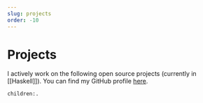 ```yaml
---
slug: projects
order: -10
---
```


# Projects

I actively work on the following open source projects (currently in [[Haskell]]). You can find my GitHub profile [here](https://github.com/srid).

```query
children:.
```
